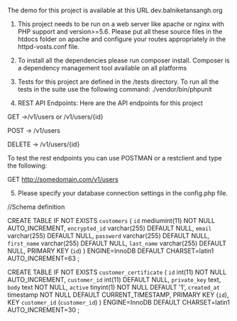 The demo for this project is available at this URL dev.balniketansangh.org

1. This project needs to be run on a web server like apache or nginx with PHP support and version>=5.6. 
Please put all these source files in the htdocs folder on apache and configure your routes appropriately in the httpd-vosts.conf file.
2. To install all the dependencies please run composer install. Composer is a dependency management tool available on all platforms
3. Tests for this project are defined in the /tests directory. To run all the tests in the suite use the following command:
./vendor/bin/phpunit

4. REST API Endpoints: Here are the API endpoints for this project

GET ->/v1/users or /v1/users/{id}

POST -> /v1/users

DELETE -> /v1/users/{id}

To test the rest endpoints you can use POSTMAN or a restclient and type the following:

GET http://somedomain.com/v1/users

5. Please specify your database connection settings in the config.php file.

//Schema definition

CREATE TABLE IF NOT EXISTS `customers` (
  `id` mediumint(11) NOT NULL AUTO_INCREMENT,
  `encrypted_id` varchar(255) DEFAULT NULL,
  `email` varchar(255) DEFAULT NULL,
  `password` varchar(255) DEFAULT NULL,
  `first_name` varchar(255) DEFAULT NULL,
  `last_name` varchar(255) DEFAULT NULL,
  PRIMARY KEY (`id`)
) ENGINE=InnoDB  DEFAULT CHARSET=latin1 AUTO_INCREMENT=63 ;


CREATE TABLE IF NOT EXISTS `customer_certificate` (
  `id` int(11) NOT NULL AUTO_INCREMENT,
  `customer_id` int(11) DEFAULT NULL,
  `private_key` text,
  `body` text NOT NULL,
  `active` tinyint(1) NOT NULL DEFAULT '1',
  `created_at` timestamp NOT NULL DEFAULT CURRENT_TIMESTAMP,
  PRIMARY KEY (`id`),
  KEY `customer_id` (`customer_id`)
) ENGINE=InnoDB  DEFAULT CHARSET=latin1 AUTO_INCREMENT=30 ;





